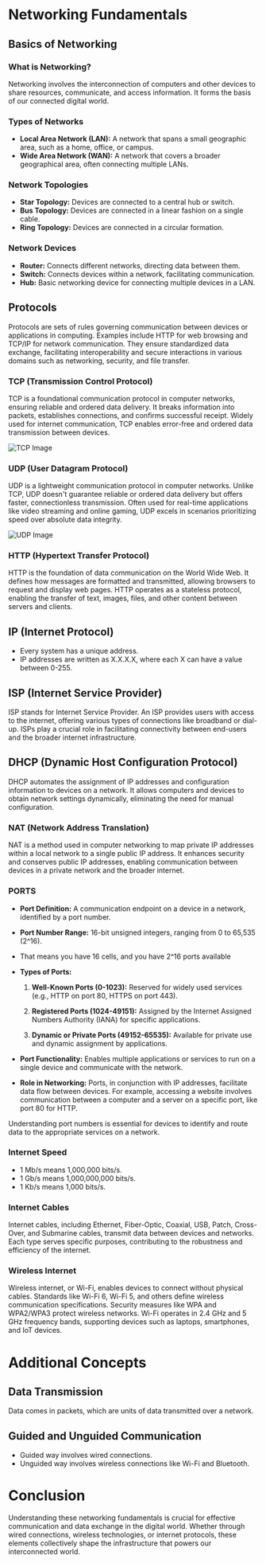 # Networking Fundamentals

## Basics of Networking

### What is Networking?

Networking involves the interconnection of computers and other devices to share resources, communicate, and access information. It forms the basis of our connected digital world.

### Types of Networks

- **Local Area Network (LAN):** A network that spans a small geographic area, such as a home, office, or campus.
- **Wide Area Network (WAN):** A network that covers a broader geographical area, often connecting multiple LANs.

### Network Topologies

- **Star Topology:** Devices are connected to a central hub or switch.
- **Bus Topology:** Devices are connected in a linear fashion on a single cable.
- **Ring Topology:** Devices are connected in a circular formation.

### Network Devices

- **Router:** Connects different networks, directing data between them.
- **Switch:** Connects devices within a network, facilitating communication.
- **Hub:** Basic networking device for connecting multiple devices in a LAN.

## Protocols

Protocols are sets of rules governing communication between devices or applications in computing. Examples include HTTP for web browsing and TCP/IP for network communication. They ensure standardized data exchange, facilitating interoperability and secure interactions in various domains such as networking, security, and file transfer.

### TCP (Transmission Control Protocol)

TCP is a foundational communication protocol in computer networks, ensuring reliable and ordered data delivery. It breaks information into packets, establishes connections, and confirms successful receipt. Widely used for internet communication, TCP enables error-free and ordered data transmission between devices.

![TCP Image](https://images.spiceworks.com/wp-content/uploads/2022/04/05123619/10-2.png)

### UDP (User Datagram Protocol)

UDP is a lightweight communication protocol in computer networks. Unlike TCP, UDP doesn't guarantee reliable or ordered data delivery but offers faster, connectionless transmission. Often used for real-time applications like video streaming and online gaming, UDP excels in scenarios prioritizing speed over absolute data integrity.

![UDP Image](https://www.datocms-assets.com/41207/1627941441-header.jpg)

### HTTP (Hypertext Transfer Protocol)

HTTP is the foundation of data communication on the World Wide Web. It defines how messages are formatted and transmitted, allowing browsers to request and display web pages. HTTP operates as a stateless protocol, enabling the transfer of text, images, files, and other content between servers and clients.

## IP (Internet Protocol)

- Every system has a unique address.
- IP addresses are written as X.X.X.X, where each X can have a value between 0-255.

## ISP (Internet Service Provider)

ISP stands for Internet Service Provider. An ISP provides users with access to the internet, offering various types of connections like broadband or dial-up. ISPs play a crucial role in facilitating connectivity between end-users and the broader internet infrastructure.

## DHCP (Dynamic Host Configuration Protocol)

DHCP automates the assignment of IP addresses and configuration information to devices on a network. It allows computers and devices to obtain network settings dynamically, eliminating the need for manual configuration.

### NAT (Network Address Translation)

NAT is a method used in computer networking to map private IP addresses within a local network to a single public IP address. It enhances security and conserves public IP addresses, enabling communication between devices in a private network and the broader internet.

### PORTS

- **Port Definition:** A communication endpoint on a device in a network, identified by a port number.
    
- **Port Number Range:** 16-bit unsigned integers, ranging from 0 to 65,535 (2^16).
    
- That means you have 16 cells, and you have 2^16 ports available
    
- **Types of Ports:**
    
    1. **Well-Known Ports (0-1023):** Reserved for widely used services (e.g., HTTP on port 80, HTTPS on port 443).
        
    2. **Registered Ports (1024-49151):** Assigned by the Internet Assigned Numbers Authority (IANA) for specific applications.
        
    3. **Dynamic or Private Ports (49152-65535):** Available for private use and dynamic assignment by applications.
        
- **Port Functionality:** Enables multiple applications or services to run on a single device and communicate with the network.
    
- **Role in Networking:** Ports, in conjunction with IP addresses, facilitate data flow between devices. For example, accessing a website involves communication between a computer and a server on a specific port, like port 80 for HTTP.
    

Understanding port numbers is essential for devices to identify and route data to the appropriate services on a network.

### Internet Speed

- 1 Mb/s means 1,000,000 bits/s.
- 1 Gb/s means 1,000,000,000 bits/s.
- 1 Kb/s means 1,000 bits/s.

### Internet Cables

Internet cables, including Ethernet, Fiber-Optic, Coaxial, USB, Patch, Cross-Over, and Submarine cables, transmit data between devices and networks. Each type serves specific purposes, contributing to the robustness and efficiency of the internet.

### Wireless Internet

Wireless internet, or Wi-Fi, enables devices to connect without physical cables. Standards like Wi-Fi 6, Wi-Fi 5, and others define wireless communication specifications. Security measures like WPA and WPA2/WPA3 protect wireless networks. Wi-Fi operates in 2.4 GHz and 5 GHz frequency bands, supporting devices such as laptops, smartphones, and IoT devices.

# Additional Concepts

## Data Transmission

Data comes in packets, which are units of data transmitted over a network.

## Guided and Unguided Communication

- Guided way involves wired connections.
- Unguided way involves wireless connections like Wi-Fi and Bluetooth.

# Conclusion

Understanding these networking fundamentals is crucial for effective communication and data exchange in the digital world. Whether through wired connections, wireless technologies, or internet protocols, these elements collectively shape the infrastructure that powers our interconnected world.